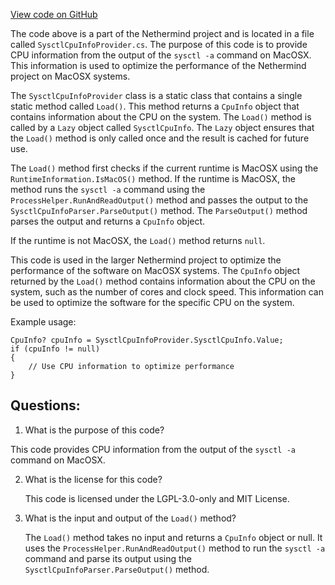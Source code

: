 [View code on GitHub](https://github.com/NethermindEth/nethermind/src/Nethermind/Nethermind.Init/Cpu/SysctlCpuInfoProvider.cs)

The code above is a part of the Nethermind project and is located in a file called `SysctlCpuInfoProvider.cs`. The purpose of this code is to provide CPU information from the output of the `sysctl -a` command on MacOSX. This information is used to optimize the performance of the Nethermind project on MacOSX systems.

The `SysctlCpuInfoProvider` class is a static class that contains a single static method called `Load()`. This method returns a `CpuInfo` object that contains information about the CPU on the system. The `Load()` method is called by a `Lazy` object called `SysctlCpuInfo`. The `Lazy` object ensures that the `Load()` method is only called once and the result is cached for future use.

The `Load()` method first checks if the current runtime is MacOSX using the `RuntimeInformation.IsMacOS()` method. If the runtime is MacOSX, the method runs the `sysctl -a` command using the `ProcessHelper.RunAndReadOutput()` method and passes the output to the `SysctlCpuInfoParser.ParseOutput()` method. The `ParseOutput()` method parses the output and returns a `CpuInfo` object.

If the runtime is not MacOSX, the `Load()` method returns `null`.

This code is used in the larger Nethermind project to optimize the performance of the software on MacOSX systems. The `CpuInfo` object returned by the `Load()` method contains information about the CPU on the system, such as the number of cores and clock speed. This information can be used to optimize the software for the specific CPU on the system.

Example usage:

```
CpuInfo? cpuInfo = SysctlCpuInfoProvider.SysctlCpuInfo.Value;
if (cpuInfo != null)
{
    // Use CPU information to optimize performance
}
```
## Questions: 
 1. What is the purpose of this code?
   
   This code provides CPU information from the output of the `sysctl -a` command on MacOSX.

2. What is the license for this code?
   
   This code is licensed under the LGPL-3.0-only and MIT License.

3. What is the input and output of the `Load()` method?
   
   The `Load()` method takes no input and returns a `CpuInfo` object or null. It uses the `ProcessHelper.RunAndReadOutput()` method to run the `sysctl -a` command and parse its output using the `SysctlCpuInfoParser.ParseOutput()` method.